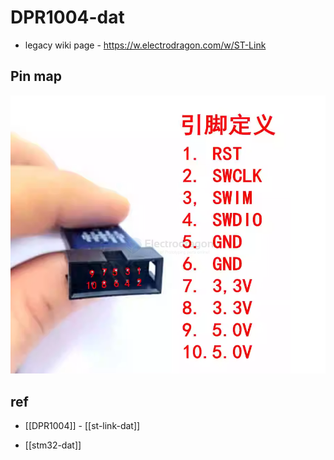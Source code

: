 
# DPR1004-dat

- legacy wiki page - https://w.electrodragon.com/w/ST-Link

## Pin map 

![](2024-06-18-16-05-42.png)


## ref 

- [[DPR1004]] - [[st-link-dat]]

- [[stm32-dat]]